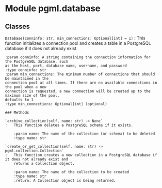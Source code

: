 Module pgml.database
====================

Classes
-------

`Database(conninfo: str, min_connections: Optional[int] = 1)`
:   This function initializes a connection pool and creates a table in a PostgreSQL database if it does
    not already exist.
    
    :param conninfo: A string containing the connection information for the PostgreSQL database, such
    as the host, port, database name, username, and password
    :type conninfo: str
    :param min_connections: The minimum number of connections that should be maintained in the
    connection pool at all times. If there are no available connections in the pool when a new
    connection is requested, a new connection will be created up to the maximum size of the pool,
    defaults to 1
    :type min_connections: Optional[int] (optional)

    ### Methods

    `archive_collection(self, name: str) ‑> None`
    :   This function deletes a PostgreSQL schema if it exists.
        
        :param name: The name of the collection (or schema) to be deleted
        :type name: str

    `create_or_get_collection(self, name: str) ‑> pgml.collection.Collection`
    :   This function creates a new collection in a PostgreSQL database if it does not already exist and
        returns a Collection object.
        
        :param name: The name of the collection to be created
        :type name: str
        :return: A Collection object is being returned.